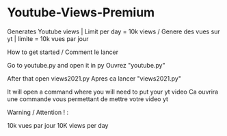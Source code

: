 # Youtube-Views-Premium
Generates Youtube views | Limit per day = 10k views / Genere des vues sur yt | limite = 10k vues par jour

How to get started / Comment le lancer 

Go to youtube.py and open it in py
Ouvrez "youtube.py"

After that open views2021.py
Apres ca lancer "views2021.py"

It will open a command where you will need to put your yt video 
Ca ouvrira une commande vous permettant de mettre votre video yt

Warning / Attention ! :

10k vues par jour
10K views per day
